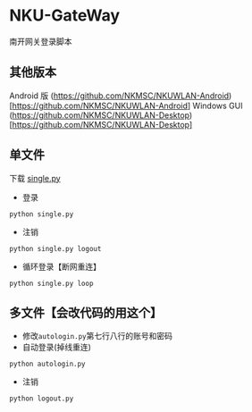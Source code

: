 # NKU-GateWay
南开网关登录脚本

## 其他版本
Android 版 (https://github.com/NKMSC/NKUWLAN-Android)[https://github.com/NKMSC/NKUWLAN-Android]
Windows GUI (https://github.com/NKMSC/NKUWLAN-Desktop)[https://github.com/NKMSC/NKUWLAN-Desktop]

## 单文件

下载 [single.py](https://raw.githubusercontent.com/NewFuture/NKU-Gateway/master/single.py)

* 登录
```
python single.py 
```

* 注销
```
python single.py logout
```

* 循环登录【断网重连】
```
python single.py loop
```


## 多文件【会改代码的用这个】

* 修改`autologin.py`第七行八行的账号和密码
* 自动登录(掉线重连)
```
python autologin.py
```
* 注销
```
python logout.py
```
